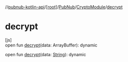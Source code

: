 //[pubnub-kotlin-api](../../../../index.md)/[[root]](../../index.md)/[PubNub](../index.md)/[CryptoModule](index.md)/[decrypt](decrypt.md)

# decrypt

[js]\
open fun [decrypt](decrypt.md)(data: ArrayBuffer): dynamic

open fun [decrypt](decrypt.md)(data: [String](https://kotlinlang.org/api/latest/jvm/stdlib/kotlin-stdlib/kotlin/-string/index.html)): dynamic
